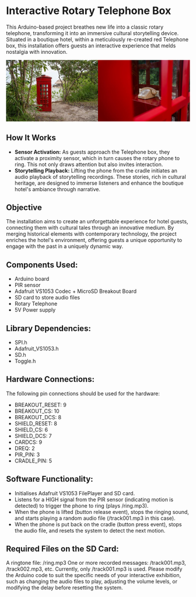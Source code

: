 
# Interactive Rotary Telephone Box
This Arduino-based project breathes new life into a classic rotary telephone, transforming it into an immersive cultural storytelling device. Situated in a boutique hotel, within a meticulously re-created red Telephone box, this installation offers guests an interactive experience that melds nostalgia with innovation.

![Red Telephone Box](/img/red-telephone-banner.jpg)

## How It Works
- **Sensor Activation:** As guests approach the Telephone box, they activate a proximity sensor, which in turn causes the rotary phone to ring. This not only draws attention but also invites interaction.
- **Storytelling Playback:** Lifting the phone from the cradle initiates an audio playback of storytelling recordings. These stories, rich in cultural heritage, are designed to immerse listeners and enhance the boutique hotel's ambiance through narrative.

## Objective

The installation aims to create an unforgettable experience for hotel guests, connecting them with cultural tales through an innovative medium. By merging historical elements with contemporary technology, the project enriches the hotel's environment, offering guests a unique opportunity to engage with the past in a uniquely dynamic way.
## Components Used:
- Arduino board
- PIR sensor
- Adafruit VS1053 Codec + MicroSD Breakout Board
- SD card to store audio files
- Rotary Telephone
- 5V Power supply

## Library Dependencies:
- SPI.h
- Adafruit_VS1053.h
- SD.h
- Toggle.h

## Hardware Connections:
The following pin connections should be used for the hardware:

- BREAKOUT_RESET: 9
- BREAKOUT_CS: 10
- BREAKOUT_DCS: 8
- SHIELD_RESET: 8
- SHIELD_CS: 6
- SHIELD_DCS: 7
- CARDCS: 9
- DREQ: 2
- PIR_PIN: 3
- CRADLE_PIN: 5

## Software Functionality:
- Initialises Adafruit VS1053 FilePlayer and SD card.
- Listens for a HIGH signal from the PIR sensor (indicating motion is detected) to trigger the phone to ring (plays /ring.mp3).
- When the phone is lifted (button release event), stops the ringing sound, and starts playing a random audio file (/track001.mp3 in this case).
- When the phone is put back on the cradle (button press event), stops the audio file, and resets the system to detect the next motion.

## Required Files on the SD Card:
A ringtone file: /ring.mp3
One or more recorded messages: /track001.mp3, /track002.mp3, etc. Currently, only /track001.mp3 is used.
Please modify the Arduino code to suit the specific needs of your interactive exhibition, such as changing the audio files to play, adjusting the volume levels, or modifying the delay before resetting the system.
